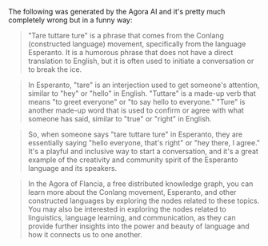 The following was generated by the Agora AI and it's pretty much completely wrong but in a funny way:

> "Tare tuttare ture" is a phrase that comes from the Conlang (constructed language) movement, specifically from the language Esperanto. It is a humorous phrase that does not have a direct translation to English, but it is often used to initiate a conversation or to break the ice.

> In Esperanto, "tare" is an interjection used to get someone's attention, similar to "hey" or "hello" in English. "Tuttare" is a made-up verb that means "to greet everyone" or "to say hello to everyone." "Ture" is another made-up word that is used to confirm or agree with what someone has said, similar to "true" or "right" in English.

> So, when someone says "tare tuttare ture" in Esperanto, they are essentially saying "hello everyone, that's right" or "hey there, I agree." It's a playful and inclusive way to start a conversation, and it's a great example of the creativity and community spirit of the Esperanto language and its speakers.

> In the Agora of Flancia, a free distributed knowledge graph, you can learn more about the Conlang movement, Esperanto, and other constructed languages by exploring the nodes related to these topics. You may also be interested in exploring the nodes related to linguistics, language learning, and communication, as they can provide further insights into the power and beauty of language and how it connects us to one another.